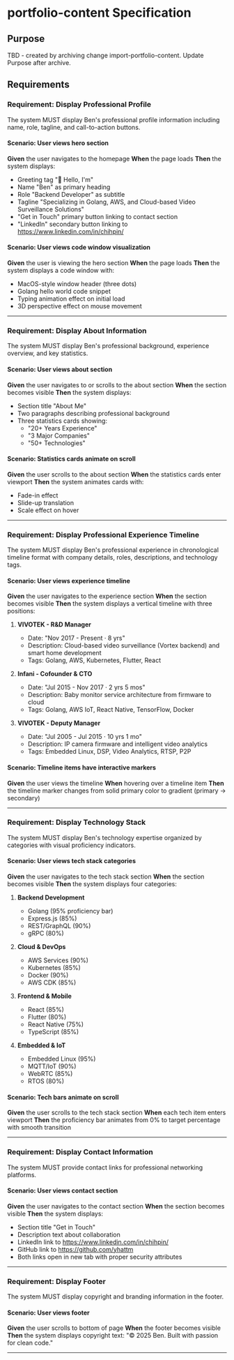 # portfolio-content Specification

## Purpose
TBD - created by archiving change import-portfolio-content. Update Purpose after archive.
## Requirements
### Requirement: Display Professional Profile
The system MUST display Ben's professional profile information including name, role, tagline, and call-to-action buttons.

#### Scenario: User views hero section
**Given** the user navigates to the homepage
**When** the page loads
**Then** the system displays:
- Greeting tag "👋 Hello, I'm"
- Name "Ben" as primary heading
- Role "Backend Developer" as subtitle
- Tagline "Specializing in Golang, AWS, and Cloud-based Video Surveillance Solutions"
- "Get in Touch" primary button linking to contact section
- "LinkedIn" secondary button linking to https://www.linkedin.com/in/chihpin/

#### Scenario: User views code window visualization
**Given** the user is viewing the hero section
**When** the page loads
**Then** the system displays a code window with:
- MacOS-style window header (three dots)
- Golang hello world code snippet
- Typing animation effect on initial load
- 3D perspective effect on mouse movement

---

### Requirement: Display About Information
The system MUST display Ben's professional background, experience overview, and key statistics.

#### Scenario: User views about section
**Given** the user navigates to or scrolls to the about section
**When** the section becomes visible
**Then** the system displays:
- Section title "About Me"
- Two paragraphs describing professional background
- Three statistics cards showing:
  - "20+ Years Experience"
  - "3 Major Companies"
  - "50+ Technologies"

#### Scenario: Statistics cards animate on scroll
**Given** the user scrolls to the about section
**When** the statistics cards enter viewport
**Then** the system animates cards with:
- Fade-in effect
- Slide-up translation
- Scale effect on hover

---

### Requirement: Display Professional Experience Timeline
The system MUST display Ben's professional experience in chronological timeline format with company details, roles, descriptions, and technology tags.

#### Scenario: User views experience timeline
**Given** the user navigates to the experience section
**When** the section becomes visible
**Then** the system displays a vertical timeline with three positions:

1. **VIVOTEK - R&D Manager**
   - Date: "Nov 2017 - Present · 8 yrs"
   - Description: Cloud-based video surveillance (Vortex backend) and smart home development
   - Tags: Golang, AWS, Kubernetes, Flutter, React

2. **Infani - Cofounder & CTO**
   - Date: "Jul 2015 - Nov 2017 · 2 yrs 5 mos"
   - Description: Baby monitor service architecture from firmware to cloud
   - Tags: Golang, AWS IoT, React Native, TensorFlow, Docker

3. **VIVOTEK - Deputy Manager**
   - Date: "Jul 2005 - Jul 2015 · 10 yrs 1 mo"
   - Description: IP camera firmware and intelligent video analytics
   - Tags: Embedded Linux, DSP, Video Analytics, RTSP, P2P

#### Scenario: Timeline items have interactive markers
**Given** the user views the timeline
**When** hovering over a timeline item
**Then** the timeline marker changes from solid primary color to gradient (primary → secondary)

---

### Requirement: Display Technology Stack
The system MUST display Ben's technology expertise organized by categories with visual proficiency indicators.

#### Scenario: User views tech stack categories
**Given** the user navigates to the tech stack section
**When** the section becomes visible
**Then** the system displays four categories:

1. **Backend Development**
   - Golang (95% proficiency bar)
   - Express.js (85%)
   - REST/GraphQL (90%)
   - gRPC (80%)

2. **Cloud & DevOps**
   - AWS Services (90%)
   - Kubernetes (85%)
   - Docker (90%)
   - AWS CDK (85%)

3. **Frontend & Mobile**
   - React (85%)
   - Flutter (80%)
   - React Native (75%)
   - TypeScript (85%)

4. **Embedded & IoT**
   - Embedded Linux (95%)
   - MQTT/IoT (90%)
   - WebRTC (85%)
   - RTOS (80%)

#### Scenario: Tech bars animate on scroll
**Given** the user scrolls to the tech stack section
**When** each tech item enters viewport
**Then** the proficiency bar animates from 0% to target percentage with smooth transition

---

### Requirement: Display Contact Information
The system MUST provide contact links for professional networking platforms.

#### Scenario: User views contact section
**Given** the user navigates to the contact section
**When** the section becomes visible
**Then** the system displays:
- Section title "Get in Touch"
- Description text about collaboration
- LinkedIn link to https://www.linkedin.com/in/chihpin/
- GitHub link to https://github.com/yhattm
- Both links open in new tab with proper security attributes

---

### Requirement: Display Footer
The system MUST display copyright and branding information in the footer.

#### Scenario: User views footer
**Given** the user scrolls to bottom of page
**When** the footer becomes visible
**Then** the system displays copyright text: "© 2025 Ben. Built with passion for clean code."

---

